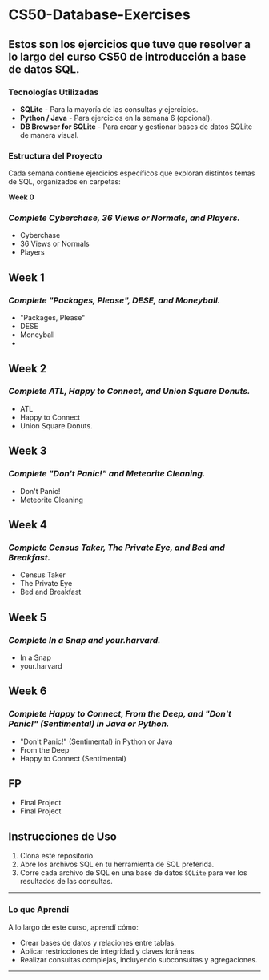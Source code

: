 # CS50-Database-Exercises
## Estos son los ejercicios que tuve que resolver a lo largo del curso CS50 de introducción a base de datos SQL.

### Tecnologías Utilizadas
- **SQLite** - Para la mayoría de las consultas y ejercicios.
- **Python / Java** - Para ejercicios en la semana 6 (opcional).
- **DB Browser for SQLite** - Para crear y gestionar bases de datos SQLite de manera visual.

### Estructura del Proyecto
Cada semana contiene ejercicios específicos que exploran distintos temas de SQL, organizados en carpetas:

**Week 0**
### _Complete Cyberchase, 36 Views or Normals, and Players._ 

 - Cyberchase
 - 36 Views or Normals
 - Players
 
## Week 1
### _Complete "Packages, Please", DESE, and Moneyball._ 

 - "Packages, Please"
 - DESE
 - Moneyball
 - 
## Week 2
### _Complete ATL, Happy to Connect, and Union Square Donuts._ 

 - ATL
 - Happy to Connect
 - Union Square Donuts.

## Week 3
### _Complete "Don't Panic!" and Meteorite Cleaning._

 - Don't Panic!
 - Meteorite Cleaning

## Week 4
### _Complete Census Taker, The Private Eye, and Bed and Breakfast._

 - Census Taker
 - The Private Eye
 - Bed and Breakfast

## Week 5
### _Complete In a Snap and your.harvard._

 - In a Snap
 - your.harvard

## Week 6
### _Complete Happy to Connect, From the Deep, and "Don't Panic!" (Sentimental) in Java or Python._

 - "Don't Panic!" (Sentimental) in Python or Java
 - From the Deep
 - Happy to Connect (Sentimental)

## FP
- Final Project
- Final Project

## Instrucciones de Uso
1. Clona este repositorio.
2. Abre los archivos SQL en tu herramienta de SQL preferida.
3. Corre cada archivo de SQL en una base de datos `SQLite` para ver los resultados de las consultas.

---

### Lo que Aprendí
A lo largo de este curso, aprendí cómo:
- Crear bases de datos y relaciones entre tablas.
- Aplicar restricciones de integridad y claves foráneas.
- Realizar consultas complejas, incluyendo subconsultas y agregaciones.

---

